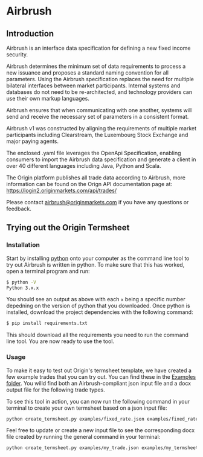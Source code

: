 # Airbrush

## Introduction

Airbrush is an interface data specification for defining a new fixed income security.

Airbrush determines the minimum set of data requirements to process a new issuance and proposes a standard naming convention for all parameters.
Using the Airbrush specification replaces the need for multiple bilateral interfaces between market participants. Internal systems and databases do not need to be re-architected, and technology providers can use their own markup languages.

Airbrush ensures that when communicating with one another, systems will send and receive the necessary set of parameters in a consistent format.

Airbrush v1 was constructed by aligning the requirements of multiple market participants including Clearstream, the Luxembourg Stock Exchange and major paying agents.

The enclosed .yaml file leverages the OpenApi Specification, enabling consumers to import the Airbrush data specification and generate a client in over 40 different languages including Java, Python and Scala.

The Origin platform publishes all trade data according to Airbrush, more information can be found on the Orign API documentation page at: https://login2.originmarkets.com/api/trades/

Please contact airbrush@originmarkets.com if you have any questions or feedback.

## Trying out the Origin Termsheet

### Installation

Start by installing [python](https://www.python.org/downloads/) onto your computer as the command line
tool to try out Airbrush is written in python. To make sure that this has worked, open a terminal program
and run:

```sh
$ python -V
Python 3.x.x
```

You should see an output as above with each `x` being a specific number depedning on the version of python
that you downloaded. Once python is installed, download the project dependencies with the following
command:

```sh
$ pip install requirements.txt
```

This should download all the requirements you need to run the command line tool. You are now ready to use
the tool.

### Usage

To make it easy to test out Origin's termsheet template, we have created a few example trades that you can
try out. You can find these in the [Examples folder](./examples/). You willd find both an
Airbrush-compliant json input file and a docx output file for the following trade types.

To see this tool in action, you can now run the following command in your terminal to create your own
termsheet based on a json input file:

```sh
python create_termsheet.py examples/fixed_rate.json examples/fixed_rate.docx
```

Feel free to update or create a new input file to see the corresponding docx file created by running the
general command in your terminal:

```sh
python create_termsheet.py examples/my_trade.json examples/my_termsheet.docx
```
